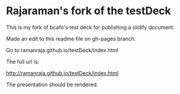 Rajaraman's fork of the testDeck
=============================


This is my fork of bcafo's test deck for publishing a slidify document.

Made an edit to this readme file on gh-pages branch. 

Go to ramanraja.github.io/testDeck/index.html

The full url is:

http://ramanraja.github.io/testDeck/index.html

The presentation should be rendered.



